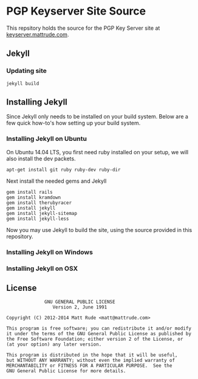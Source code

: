 # PGP Keyserver Site Source

This repsitory holds the source for the PGP Key Server site at [keyserver.mattrude.com](http://keyserver.mattrude.com).

## Jekyll

### Updating site

    jekyll build

## Installing Jekyll
Since Jekyll only needs to be installed on your build system. Below are a few quick how-to's how setting up your build system.

### Installing Jekyll on Ubuntu
On Ubuntu 14.04 LTS, you first need ruby installed on your setup, we will also install the dev packets.

    apt-get install git ruby ruby-dev ruby-dir

Next install the needed gems and Jekyll

    gem install rails
    gem install kramdown
    gem install therubyracer
    gem install jekyll
    gem install jekyll-sitemap
    gem install jekyll-less

Now you may use Jekyll to build the site, using the source provided in this repository.

### Installing Jekyll on Windows
### Installing Jekyll on OSX

## License

                  GNU GENERAL PUBLIC LICENSE
                     Version 2, June 1991
                     
    Copyright (C) 2012-2014 Matt Rude <matt@mattrude.com>
     
    This program is free software; you can redistribute it and/or modify
    it under the terms of the GNU General Public License as published by
    the Free Software Foundation; either version 2 of the License, or
    (at your option) any later version.
    
    This program is distributed in the hope that it will be useful,
    but WITHOUT ANY WARRANTY; without even the implied warranty of
    MERCHANTABILITY or FITNESS FOR A PARTICULAR PURPOSE.  See the
    GNU General Public License for more details.
